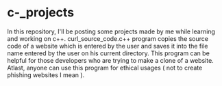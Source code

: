 # c-_projects
In this repository, I'll be posting some projects made by me while learning and working on c++.
curl_source_code.c++ program copies the source code of a website which is entered by the user and saves it into the file name entered by the user on his current directory.
This program can be helpful for those developers who are trying to make a clone of a website.
Atlast, anyone can use this program for ethical usages ( not to create phishing websites I mean ).
